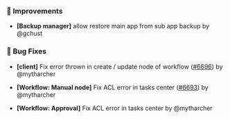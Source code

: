 ### 🚀 Improvements

- **[Backup manager]** allow restore main app from sub app backup by @gchust

### 🐛 Bug Fixes

- **[client]** Fix error thrown in create / update node of workflow ([#6696](https://github.com/nocobase/nocobase/pull/6696)) by @mytharcher

- **[Workflow: Manual node]** Fix ACL error in tasks center ([#6693](https://github.com/nocobase/nocobase/pull/6693)) by @mytharcher

- **[Workflow: Approval]** Fix ACL error in tasks center by @mytharcher

